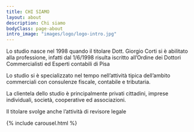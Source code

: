 ```yaml
---
title: CHI SIAMO
layout: about
description: Chi siamo
bodyClass: page-about
intro_image: "images/logo/logo-intro.jpg"
---
```


Lo studio nasce nel 1998 quando il titolare Dott. Giorgio Corti si è abilitato alla professione, infatti dal 1/6/1998 risulta iscritto all’Ordine dei Dottori Commercialisti ed Esperti contabili di Pisa

Lo studio si è specializzato nel tempo nell’attività tipica dell’ambito commerciali con consulenze fiscale, contabile e tributaria.

La clientela dello studio è principalmente privati cittadini, imprese individuali, società, cooperative ed associazioni.

Il titolare svolge anche l’attività di revisore legale

{% include carousel.html %}